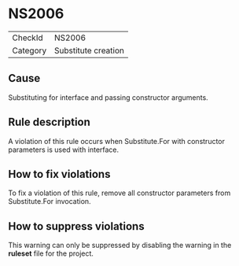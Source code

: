 ﻿# NS2006

<table>
<tr>
  <td>CheckId</td>
  <td>NS2006</td>
</tr>
<tr>
  <td>Category</td>
  <td>Substitute creation</td>
</tr>
</table>

## Cause

Substituting for interface and passing constructor arguments.

## Rule description

A violation of this rule occurs when Substitute.For with constructor parameters is used with interface.

## How to fix violations

To fix a violation of this rule, remove all constructor parameters from Substitute.For invocation.

## How to suppress violations

This warning can only be suppressed by disabling the warning in the **ruleset** file for the project.
